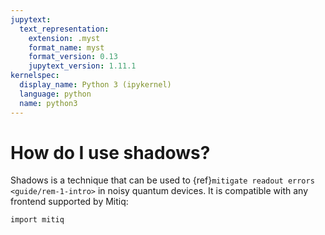 ```yaml
---
jupytext:
  text_representation:
    extension: .myst
    format_name: myst
    format_version: 0.13
    jupytext_version: 1.11.1
kernelspec:
  display_name: Python 3 (ipykernel)
  language: python
  name: python3
---
```


# How do I use shadows?
Shadows is a technique that can be used to {ref}`mitigate readout errors <guide/rem-1-intro>` in noisy quantum devices. It is compatible with any frontend supported by Mitiq:

```{code-cell} ipython3
import mitiq
